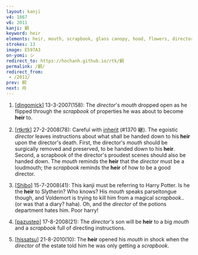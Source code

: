 ```yaml
---
layout: kanji
v4: 1867
v6: 2011
kanji: 嗣
keyword: heir
elements: heir, mouth, scrapbook, glass canopy, hood, flowers, director, Ken Russel, clothes hanger, coat hanger, one, mouth
strokes: 13
image: E597A3
on-yomi: シ
redirect_to: https://hochanh.github.io/rtk/嗣
permalink: /嗣/
redirect_from:
 - /2011/
prev: 飼
next: 舟
---
```


1) [<a href="http://kanji.koohii.com/profile/dingomick">dingomick</a>] 13-3-2007(158): The <em>director</em>&#039;s <em>mouth</em> dropped open as he flipped through the <em>scrapbook</em> of properties he was about to become <strong>heir</strong> to.

2) [<a href="http://kanji.koohii.com/profile/rtkrtk">rtkrtk</a>] 27-2-2008(78): Careful with <a href="../v4/1370.html">inherit</a> (#1370 継). The egoistic <em>director</em> leaves instructions about what shall be handed down to his<strong> heir</strong> upon the director&#039;s death. First, the director&#039;s <em>mouth</em> should be surgically removed and preserved, to be handed down to his<strong> heir</strong>. Second, a scrapbook of the director&#039;s proudest scenes should also be handed down. The <em>mouth</em> reminds the<strong> heir</strong> that the <em>director</em> must be a loudmouth; the <em>scrapbook</em> reminds the<strong> heir</strong> of how to be a good director.

3) [<a href="http://kanji.koohii.com/profile/Shibo">Shibo</a>] 15-7-2008(41): This kanji must be referring to Harry Potter. Is he the<strong> heir</strong> to Slytherin? Who knows? His <em>mouth</em> speaks parseltongue though, and Voldemort is trying to kill him from a magical <em>scrapbook</em>.. (or was that a diary? haha). Oh, and the <em>director</em> of the potions department hates him. Poor harry!

4) [<a href="http://kanji.koohii.com/profile/pazustep">pazustep</a>] 17-8-2008(21): The <em>director&#039;s</em> son will be<strong> heir</strong> to a big <em>mouth</em> and a <em>scrapbook</em> full of directing instructions.

5) [<a href="http://kanji.koohii.com/profile/hissatsu">hissatsu</a>] 21-8-2010(10): The<strong> heir</strong> opened his <em>mouth</em> in shock when the <em>director</em> of the estate told him he was only getting a <em>scrapbook</em>.

